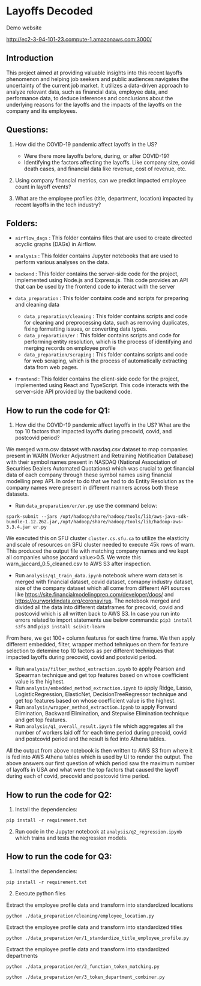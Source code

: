 # Layoffs Decoded

Demo website

http://ec2-3-94-101-23.compute-1.amazonaws.com:3000/

## Introduction

This project aimed at providing valuable insights into this recent layoffs phenomenon and helping job seekers and public audiences navigates the uncertainty of the current job market. It utilizes a data-driven approach to analyze relevant data, such as financial data, employee data, and performance data, to deduce inferences and conclusions about the underlying reasons for the layoffs and the impacts of the layoffs on the company and its employees.

## Questions:

1. How did the COVID-19 pandemic affect layoffs in the US?
    - Were there more layoffs before, during, or after COVID-19?
    - Identifying the factors affecting the layoffs. Like company size, covid death cases, and financial data like revenue, cost of revenue, etc.

2. Using company financial metrics, can we predict impacted employee count in layoff events?

3. What are the employee profiles (title, department, location) impacted by recent layoffs in the tech industry?


## Folders:<br>

- `airflow_dags` : This folder contains files that are used to create directed acyclic graphs (DAGs) in Airflow.<br>

- `analysis` : This folder contains Jupyter notebooks that are used to perform various analyses on the data.<br>

- `backend` : This folder contains the server-side code for the project, implemented using Node.js and Express.js. This code provides an API that can be used by the frontend code to interact with the server<br>

- `data_preparation` : This folder contains code and scripts for preparing and cleaning data

    - `data_preparation/cleaning` : This folder contains scripts and code for cleaning and preprocessing data, such as removing duplicates, fixing formatting issues, or converting data types.
    - `data_preparation/er` : This folder contains scripts and code for performing entity resolution, which is the process of identifying and merging records on employee
    profile
    - `data_preparation/scraping` : This folder contains scripts and code for web scraping, which is the process of automatically extracting data from web pages.

- `frontend` : This folder contains the client-side code for the project, implemented using React and TypeScript. This code interacts with the server-side API provided by the backend code.<br>

## How to run the code for Q1:

1. How did the COVID-19 pandemic affect layoffs in the US? What are the top 10 factors that impacted layoffs during precovid, covid, and postcovid period?

We merged warn.csv dataset with nasdaq.csv dataset to map companies present in WARN (Worker Adjustment and Retraining Notification Database) with their symbol names present in NASDAQ (National Association of Securities Dealers Automated Quotations) which was crucial to get financial data of each company through these symbol names using financial modelling prep API. In order to do that we had to do Entity Resolution as the company names were present in different manners across both these datasets.

- Run `data_preparation/er/er.py` use the command below:

`spark-submit --jars /opt/hadoop/share/hadoop/tools/lib/aws-java-sdk-bundle-1.12.262.jar,/opt/hadoop/share/hadoop/tools/lib/hadoop-aws-3.3.4.jar er.py`

We executed this on SFU cluster `cluster.cs.sfu.ca` to utilize the elasticity and scale of resources on SFU cluster needed to execute 45k rows of warn. This produced the output file with matching company names and we kept all companies whose jaccard value>0.5. We wrote this warn_jaccard_0.5_cleaned.csv to AWS S3 after inspection.

- Run `analysis/q1_train_data.ipynb` notebook where warn dataset is merged with financial dataset, covid dataset, comapny industry dataset, size of the company dataset which all come from different API sources like https://site.financialmodelingprep.com/developer/docs/ and https://ourworldindata.org/coronavirus. The notebook merged and divided all the data into different dataframes for precovid, covid and postcovid which is all written back to AWS S3. In case you run into errors related to import statements use below commands:
`pip3 install s3fs` and `pip3 install scikit-learn`

From here, we get 100+ column features for each time frame. We then apply different embedded, filter, wrapper method tehniques on them for feature selection to detemine top 10 factors as per different techniques that impacted layoffs during precovid, covid and postovid period.

- Run `analysis/filter_method_extraction.ipynb` to apply Pearson and Spearman technique and get top features based on whose coefficient value is the highest.
- Run `analysis/embedded_method_extraction.ipynb` to apply Ridge, Lasso, LogisticRegression, ElasticNet, DecisionTreeRegressor technique and get top features based on whose coefficient value is the highest.
- Run `analysis/wrapper_method_extraction.ipynb` to apply Forward Elimination, Backward Elimination, and Stepwise Elimination technique and get top features.
- Run `analysis/q1_overall_result.ipynb` file which aggregates all the number of workers laid off for each time period during precoid, covid and postcovid period and the result is fed into Athena tables.

All the output from above notebook is then written to AWS S3 from where it is fed into AWS Athena tables which is used by UI to render the output. The above answers our first question of which period saw the maximum number of layoffs in USA and what were the top factors that caused the layoff during each of covid, precovid and postcovid time period.

## How to run the code for Q2:
1. Install the dependencies:
```
pip install -r requirement.txt
```

2. Run code in the Jupyter notebook at `analysis/q2_regression.ipynb` which trains and tests the regression models.


## How to run the code for Q3:

1. Install the dependencies:
```
pip install -r requirement.txt
```

2. Execute python files

Extract the employee profile data and transform into standardized locations

    python ./data_preparation/cleaning/employee_location.py

Extract the employee profile data and transform into standardized titles

    python ./data_preparation/er/1_standardize_title_employee_profile.py

Extract the employee profile data and transform into standardized departments

    python ./data_preparation/er/2_function_token_matching.py

    python ./data_preparation/er/3_token_department_combiner.py
